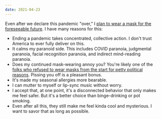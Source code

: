 ```yaml
---
date: 2021-04-23
---
```


Even after we declare this pandemic "over," I [plan to wear a mask for the foreseeable future](https://nymag.com/intelligencer/2021/04/the-people-who-plan-on-wearing-masks-forever.html). I have many reasons for this:

* Ending a pandemic takes concentrated, collective action. I don't trust America to ever fully deliver on this.
* It calms my paranoid side. This includes COVID paranoia, judgmental paranoia, facial recognition paranoia, and indirect mind-reading paranoia.
* Does my continued mask-wearing annoy you? You're likely one of the [folks who refused to wear masks from the start for petty political reasons](https://www.bbc.com/news/world-us-canada-53477121). Pissing you off is a pleasant bonus.
* It's made my seasonal allergies more bearable.
* I can mutter to myself or lip-sync music without worry.
* I accept that, at one point, it's a disconnected behavior that only makes me feel safer. But it's a better choice than binge-drinking or pot smoking.
* Even after all this, they still make me feel kinda cool and mysterious. I want to savor that as long as possible.
